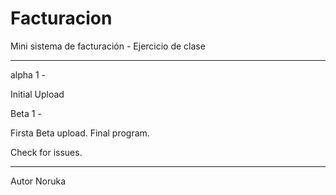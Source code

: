 # Facturacion
Mini sistema de facturación - Ejercicio de clase

--------------------------------------------------

alpha 1 - 

Initial Upload


Beta 1 -

Firsta Beta upload. Final program.

Check for issues.

---------------------------------------------------

Autor Noruka
